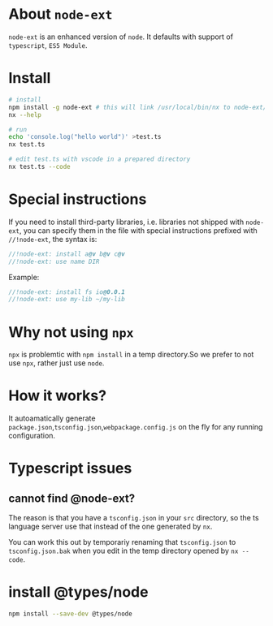 # About `node-ext`

`node-ext` is an enhanced version of `node`.
It defaults with support of `typescript`, `ES5 Module`.

# Install

```bash
# install
npm install -g node-ext # this will link /usr/local/bin/nx to node-ext/bin/nx, if not linked previous.
nx --help

# run
echo 'console.log("hello world")' >test.ts
nx test.ts

# edit test.ts with vscode in a prepared directory
nx test.ts --code
```

# Special instructions

If you need to install third-party libraries, i.e. libraries not shipped with `node-ext`, you can specify them in the file with special instructions prefixed with `//!node-ext`, the syntax is:

```js
//!node-ext: install a@v b@v c@v
//!node-ext: use name DIR
```

Example:

```js
//!node-ext: install fs io@0.0.1
//!node-ext: use my-lib ~/my-lib
```

# Why not using `npx`

`npx` is problemtic with `npm install` in a temp directory.So we prefer to not use `npx`, rather just use `node`.

# How it works?

It autoamatically generate `package.json`,`tsconfig.json`,`webpackage.config.js` on the fly for any running configuration.

# Typescript issues

## cannot find @node-ext?

The reason is that you have a `tsconfig.json` in your `src` directory, so the ts language server use that instead of the one generated by `nx`.

You can work this out by temporariy renaming that `tsconfig.json` to `tsconfig.json.bak` when you edit in the temp directory opened by `nx --code`.

# install @types/node

```bash
npm install --save-dev @types/node
```
